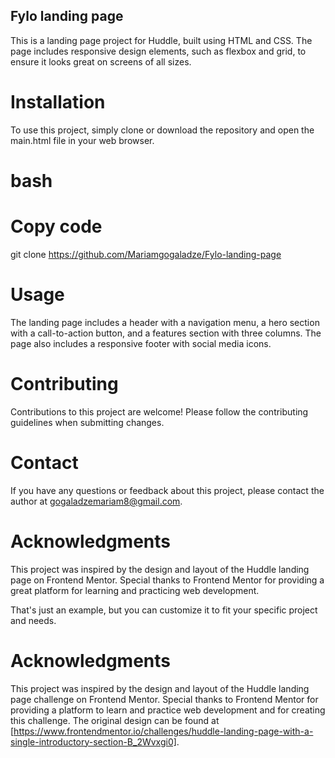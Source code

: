
## Fylo landing page
This is a landing page project for Huddle, built using HTML and CSS. The page includes responsive design elements, such as flexbox and grid, to ensure it looks great on screens of all sizes.

# Installation
To use this project, simply clone or download the repository and open the main.html file in your web browser.

# bash
# Copy code
git clone https://github.com/Mariamgogaladze/Fylo-landing-page

# Usage
The landing page includes a header with a navigation menu, a hero section with a call-to-action button, and a features section with three columns. The page also includes a responsive footer with social media icons.

# Contributing
Contributions to this project are welcome! Please follow the contributing guidelines when submitting changes.



# Contact
If you have any questions or feedback about this project, please contact the author at gogaladzemariam8@gmail.com.

# Acknowledgments
This project was inspired by the design and layout of the Huddle landing page on Frontend Mentor. Special thanks to Frontend Mentor for providing a great platform for learning and practicing web development.

That's just an example, but you can customize it to fit your specific project and needs.

# Acknowledgments
This project was inspired by the design and layout of the Huddle landing page challenge on Frontend Mentor. Special thanks to Frontend Mentor for providing a platform to learn and practice web development and for creating this challenge. The original design can be found at [https://www.frontendmentor.io/challenges/huddle-landing-page-with-a-single-introductory-section-B_2Wvxgi0]. 







